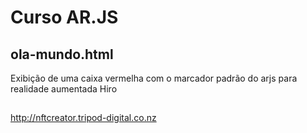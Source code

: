# Curso AR.JS

## ola-mundo.html

Exibição de uma caixa vermelha com o marcador padrão do arjs para realidade aumentada Hiro

##

http://nftcreator.tripod-digital.co.nz
